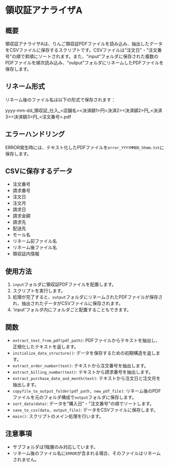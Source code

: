 # 領収証アナライザA

## 概要
領収証アナライザAは、りんご領収証PDFファイルを読み込み、抽出したデータをCSVファイルに保存するスクリプトです。CSVファイルは"注文日"・"注文番号"の順で昇順にソートされます。また、"input"フォルダに保存された複数のPDFファイルを順次読み込み、"output"フォルダにリネームしたPDFファイルを保存します。

## リネーム形式
リネーム後のファイル名は以下の形式で保存されます：

yyyy-mm-dd_領収証_仕入_<店舗名><決済額1>円<決済2><決済額2>円_<決済3><決済額3>円_<注文番号>.pdf


## エラーハンドリング
ERROR発生時には、テキスト化したPDFファイルを`error_YYYYMMDD_hhmm.txt`に保存します。

## CSVに保存するデータ
- 注文番号
- 請求番号
- 注文日
- 注文月
- 請求日
- 請求金額
- 請求先
- 配送先
- モール名
- リネーム前ファイル名
- リネーム後ファイル名
- 領収証内情報

## 使用方法
1. `input`フォルダに領収証PDFファイルを配置します。
2. スクリプトを実行します。
3. 処理が完了すると、`output`フォルダにリネームされたPDFファイルが保存され、抽出されたデータがCSVファイルに保存されます。
4. 'input'フォルダ内にフォルダごと配置することもできます。

## 関数
- `extract_text_from_pdf(pdf_path)`: PDFファイルからテキストを抽出し、正規化したテキストを返します。
- `initialize_data_structure()`: データを保存するための初期構造を返します。
- `extract_order_number(text)`: テキストから注文番号を抽出します。
- `extract_billing_number(text)`: テキストから請求番号を抽出します。
- `extract_purchase_date_and_month(text)`: テキストから注文日と注文月を抽出します。
- `copyfile_to_output_folder(pdf_path, new_pdf_file)`: リネーム後のPDFファイルを元のフォルダ構成で`output`フォルダに保存します。
- `sort_data(data)`: データを"購入日"・"注文番号"の順でソートします。
- `save_to_csv(data, output_file)`: データをCSVファイルに保存します。
- `main()`: スクリプトのメイン処理を行います。

## 注意事項
- サブフォルダは1階層のみ対応しています。
- リネーム後のファイル名に`ERROR`が含まれる場合、そのファイルはリネームされません。
